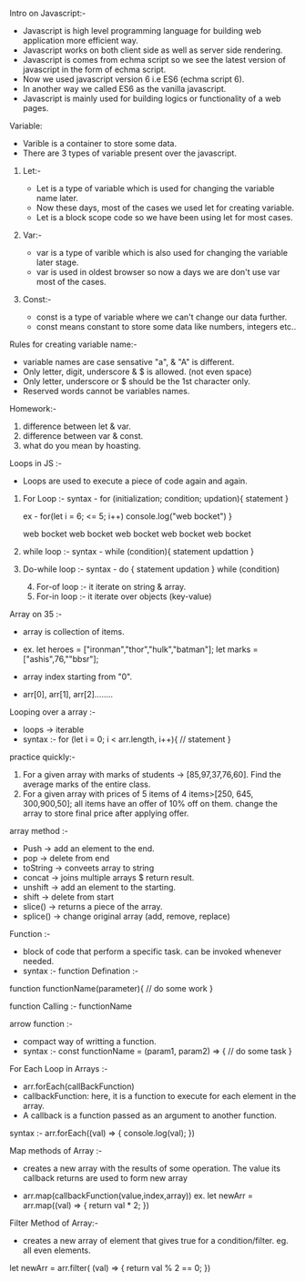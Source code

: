 Intro on Javascript:-

- Javascript is high level programming language for building web application more efficient way.
- Javascript works on both client side as well as server side rendering.
- Javascript is comes from echma script so we see the latest version of javascript in the form of echma script.
- Now we used javascript version 6 i.e ES6 (echma script 6).
- In another way we called ES6 as the vanilla javascript.
- Javascript is mainly used for building logics or functionality of a web pages.

Variable:

- Varible is a container to store some data.
- There are 3 types of variable present over the javascript.
1. Let:-
    - Let is a type of variable which is used for changing the variable name later.
    - Now these days, most of the cases we used let for creating variable.
    - Let is a block scope code so we have been using let for most cases.

2. Var:-
    - var is a type of varible which is also used for changing the variable later stage.
    - var is used in oldest browser so now a days we are don't use var most of the cases.

3. Const:-
    - const is a type of variable where we can't change our data further.
    - const means constant to store some data like numbers, integers etc..

Rules for creating variable name:-
- variable names are case sensative "a", & "A" is different.
- Only letter, digit, underscore & $ is allowed. (not even space)
- Only letter, underscore or $ should be the 1st character only.
- Reserved words cannot be variables names.


Homework:-
1. difference between let & var.
2. difference between var & const.
3. what do you mean by hoasting.












































































































Loops in JS :-

- Loops are used to execute a piece of code again and again.
1. For Loop :-
    syntax -
    for (initialization; condition; updation){
        statement
    }

    ex - 
    for(let i = 6; <= 5; i++)
        console.log("web bocket")
    }

    web bocket
    web bocket
    web bocket
    web bocket
    web bocket

2. while loop :-
    syntax - 
    while (condition){
        statement
        updattion
    }


3. Do-while loop :-
    syntax -
    do {
        statement
        updation
    } while (condition)

    4. For-of loop :- it iterate on string & array.
    5. For-in loop :- it iterate over objects (key-value)


































Array on 35 :-

- array is collection of items.
- ex.
let heroes = ["ironman","thor","hulk","batman"];
let marks = ["ashis",76,""bbsr"];

- array index starting from "0".
- arr[0], arr[1], arr[2]........

Looping over a array :-

- loops -> iterable
- syntax :- 
for (let i = 0; i < arr.length, i++){
    // statement
}

practice quickly:-
1. For a given array with marks of students -> [85,97,37,76,60]. Find the average
marks of the entire class.
2. For a given array with prices of 5 items of 4 items>[250, 645, 300,900,50];
all items have an offer of 10% off on them. change the array to store final price after applying offer.

array method :-

- Push -> add an element to the end.
- pop -> delete from end
- toString -> conveets array to string
- concat -> joins multiple arrays $ return result.
- unshift -> add an element to the starting.
- shift -> delete from start
- slice() -> returns a piece of the array.
- splice() -> change original array (add, remove, replace)

Function :-

- block of code that perform a specific task. can be invoked whenever needed.
- syntax :-
function Defination :-

function functionName(parameter){
    // do some work
}

function Calling :- functionName

arrow function :-

- compact way of writting a function.
- syntax :-
const functionName = (param1, param2) => {
    // do some task
}

For Each Loop in Arrays :-

- arr.forEach(callBackFunction)
- callbackFunction: here, it is a function to execute for each element in the array.
- A callback is a function passed as an argument to another function.

syntax :-
arr.forEach((val) => {
    console.log(val);
})

Map methods of Array :-

- creates a new array with the results of some operation. The value its callback returns are used to form                 new array

- arr.map(callbackFunction(value,index,array))
ex.
let newArr = arr.map((val) => {
    return val * 2;
})

Filter Method of Array:-

- creates a new array of element that gives true for a condition/filter.
eg. all even elements.

let newArr = arr.filter( (val) => {
    return val % 2 == 0;
})